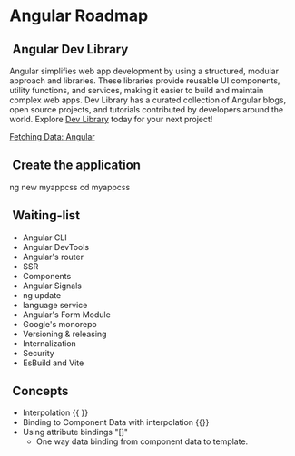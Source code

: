 # Angular Roadmap

##  Angular Dev Library

Angular simplifies web app development by using a structured, modular approach and libraries. These libraries provide reusable UI components, utility functions, and services, making it easier to build and maintain complex web apps. Dev Library has a curated collection of Angular blogs, open source projects, and tutorials contributed by developers around the world. Explore [Dev Library](https://devlibrary.withgoogle.com/products/angular?sort=added&expertise=Beginner) today for your next project!

[Fetching Data: Angular](https://chrisdevcode.hashnode.dev/how-to-fetch-data-from-an-api-in-angular?_gl=1*1gedn14*_ga*MzU4ODg2MjMwLjE3MDE4NjE4Mzk.*_ga_2BDY03FSVV*MTcwMTg3MDMxOC4yLjEuMTcwMTg3MDMyOS4wLjAuMA..)

##  Create the application

ng new myappcss
cd myappcss

##  Waiting-list

- Angular CLI
- Angular DevTools
- Angular's router
- SSR
- Components
- Angular Signals
- ng update
- language service
- Angular's Form Module
- Google's monorepo
- Versioning & releasing
- Internalization
- Security
- EsBuild and Vite

##  Concepts

- Interpolation {{ }}
- Binding to Component Data with interpolation {{}}
- Using attribute bindings "[]"
    - One way data binding from component data to template.


